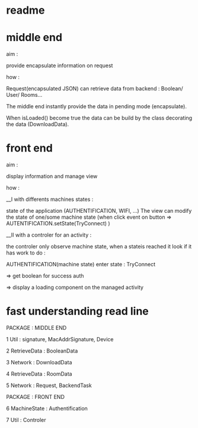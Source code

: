 # readme



# middle end 


aim : 

provide encapsulate information on request


how : 

Request(encapsulated JSON) can retrieve data from backend : Boolean/ User/ Rooms...

The middle end instantly provide the data in pending mode (encapsulate). 

When isLoaded() become true the data can be build by the class decorating the data 
(DownloadData).


# front end 


aim : 

display information and manage view


how :


__I with differents machines states : 

state of the application (AUTHENTIFICATION, WIFI, ...)
The view can modify the state of one/some machine state
(when click event on button => AUTENTIFICATION.setState(TryConnect) )


__II with a controler for an activity :

the controler only observe machine state, when a stateis reached
it look if it has work to do :

AUTHENTIFICATION(machine state) enter state : TryConnect

=> get boolean for success auth

=> display a loading component on the managed activity



# fast understanding read line 


PACKAGE : MIDDLE END 

1 Util : signature, MacAddrSignature, Device

2 RetrieveData : BooleanData

3 Network : DownloadData 

4 RetrieveData : RoomData 

5 Network : Request, BackendTask

PACKAGE : FRONT END 

6 MachineState : Authentification 

7 Util : Controler




